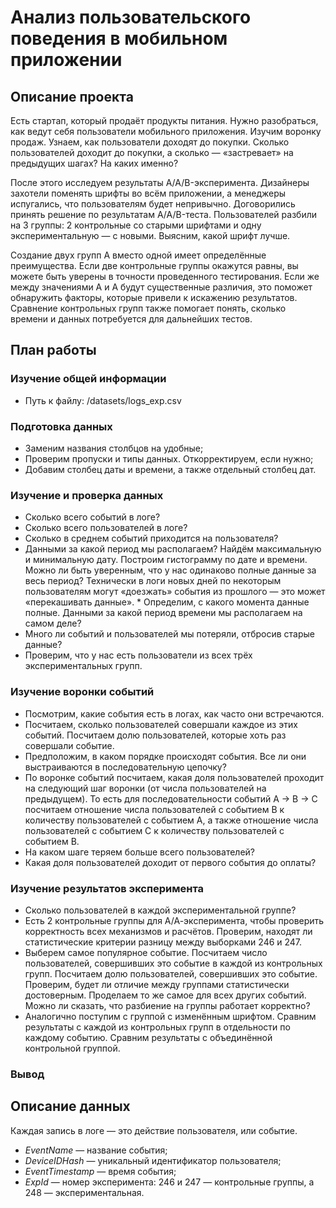 
# Анализ пользовательского поведения в мобильном приложении

## Описание проекта
Есть стартап, который продаёт продукты питания. Нужно разобраться, как ведут себя пользователи мобильного приложения.
Изучим воронку продаж. Узнаем, как пользователи доходят до покупки. Сколько пользователей доходит до покупки, а сколько — «застревает» на предыдущих шагах? На каких именно?

После этого исследуем результаты A/A/B-эксперимента. Дизайнеры захотели поменять шрифты во всём приложении, а менеджеры испугались, что пользователям будет непривычно. Договорились принять решение по результатам A/A/B-теста. Пользователей разбили на 3 группы: 2 контрольные со старыми шрифтами и одну экспериментальную — с новыми. Выясним, какой шрифт лучше.

Создание двух групп A вместо одной имеет определённые преимущества. Если две контрольные группы окажутся равны, вы можете быть уверены в точности проведенного тестирования. Если же между значениями A и A будут существенные различия, это поможет обнаружить факторы, которые привели к искажению результатов. Сравнение контрольных групп также помогает понять, сколько времени и данных потребуется для дальнейших тестов.



## План работы

### Изучение общей информации
* Путь к файлу: /datasets/logs_exp.csv

### Подготовка данных
* Заменим названия столбцов на удобные;
* Проверим пропуски и типы данных. Откорректируем, если нужно;
* Добавим столбец даты и времени, а также отдельный столбец дат.

### Изучение и проверка данных
* Сколько всего событий в логе?
* Сколько всего пользователей в логе?
* Сколько в среднем событий приходится на пользователя?
* Данными за какой период мы располагаем? Найдём максимальную и минимальную дату. Построим гистограмму по дате и времени. Можно ли быть уверенным, что у нас одинаково полные данные за весь период? Технически в логи новых дней по некоторым пользователям могут «доезжать» события из прошлого — это может «перекашивать данные». * Определим, с какого момента данные полные. Данными за какой период времени мы располагаем на самом деле?
* Много ли событий и пользователей мы потеряли, отбросив старые данные?
* Проверим, что у нас есть пользователи из всех трёх экспериментальных групп.

### Изучение воронки событий
* Посмотрим, какие события есть в логах, как часто они встречаются.
* Посчитаем, сколько пользователей совершали каждое из этих событий. Посчитаем долю пользователей, которые хоть раз совершали событие.
* Предположим, в каком порядке происходят события. Все ли они выстраиваются в последовательную цепочку?
* По воронке событий посчитаем, какая доля пользователей проходит на следующий шаг воронки (от числа пользователей на предыдущем). То есть для последовательности событий A → B → C посчитаем отношение числа пользователей с событием B к количеству пользователей с событием A, а также отношение числа пользователей с событием C к количеству пользователей с событием B.
* На каком шаге теряем больше всего пользователей?
* Какая доля пользователей доходит от первого события до оплаты?

### Изучение результатов эксперимента
* Сколько пользователей в каждой экспериментальной группе?
* Есть 2 контрольные группы для А/А-эксперимента, чтобы проверить корректность всех механизмов и расчётов. Проверим, находят ли статистические критерии разницу между выборками 246 и 247.
* Выберем самое популярное событие. Посчитаем число пользователей, совершивших это событие в каждой из контрольных групп. Посчитаем долю пользователей, совершивших это событие. Проверим, будет ли отличие между группами статистически достоверным. Проделаем то же самое для всех других событий. Можно ли сказать, что разбиение на группы работает корректно?
* Аналогично поступим с группой с изменённым шрифтом. Сравним результаты с каждой из контрольных групп в отдельности по каждому событию. Сравним результаты с объединённой контрольной группой.

### Вывод

## **Описание данных**
Каждая запись в логе — это действие пользователя, или событие.

- *EventName* — название события;
- *DeviceIDHash* — уникальный идентификатор пользователя;
- *EventTimestamp* — время события;
- *ExpId* — номер эксперимента: 246 и 247 — контрольные группы, а 248 — экспериментальная.

